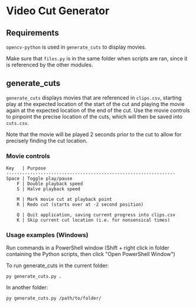 # Video Cut Generator

## Requirements

`opencv-python` is used in `generate_cuts` to display movies.

Make sure that `files.py` is in the same folder when scripts are ran, since it is referenced by the other modules.

## generate_cuts

`generate_cuts` displays movies that are referenced in `clips.csv`, starting play at the expected location of the start of the cut and playing the movie again at the expected location of the end of the cut. Use the movie controls to pinpoint the precise location of the cuts, which will then be saved into `cuts.csv`.

Note that the movie will be played 2 seconds prior to the cut to allow for precisely finding the cut location.

### Movie controls

```
Key   | Purpose
----------------------------------------------------------------
Space | Toggle play/pause
    F | Double playback speed
    S | Halve playback speed

    M | Mark movie cut at playback point
    R | Redo cut (starts over at -2 second position)

    Q | Quit application, saving current progress into clips.csv
    K | Skip current cut location (i.e. for nonsensical times)
```

### Usage examples (Windows)

Run commands in a PowerShell window (Shift + right click in folder containing the Python scripts, then click "Open PowerShell Window")

To run generate_cuts in the current folder:

`py generate_cuts.py .`

In another folder:

`py generate_cuts.py /path/to/folder/`